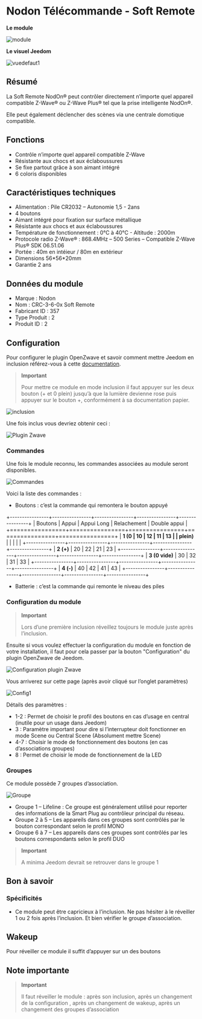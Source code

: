 # Nodon Télécommande - Soft Remote

**Le module**

![module](images/nodon.softremote/module.jpg)

**Le visuel Jeedom**

![vuedefaut1](images/nodon.softremote/vuedefaut1.png)

## Résumé

La Soft Remote NodOn® peut contrôler directement n’importe quel appareil compatible Z-Wave® ou Z-Wave Plus® tel que la prise intelligente NodOn®.

Elle peut également déclencher des scènes via une centrale domotique compatible.

## Fonctions

-   Contrôle n’importe quel appareil compatible Z-Wave
-   Résistante aux chocs et aux éclaboussures
-   Se fixe partout grâce à son aimant intégré
-   6 coloris disponibles

## Caractéristiques techniques

-   Alimentation : Pile CR2032 – Autonomie 1,5 - 2ans
-   4 boutons
-   Aimant intégré pour fixation sur surface métallique
-   Résistante aux chocs et aux éclaboussures
-   Température de fonctionnement : 0°C à 40°C - Altitude : 2000m
-   Protocole radio Z-Wave® : 868.4MHz – 500 Series – Compatible Z-Wave Plus® SDK 06.51.06
-   Portée : 40m en intéieur / 80m en extérieur
-   Dimensions 56\*56\*20mm
-   Garantie 2 ans

## Données du module

-   Marque : Nodon
-   Nom : CRC-3-6-0x Soft Remote
-   Fabricant ID : 357
-   Type Produit : 2
-   Produit ID : 2

## Configuration

Pour configurer le plugin OpenZwave et savoir comment mettre Jeedom en inclusion référez-vous à cette [documentation](../plugins/automation%20protocol/openzwave/).

> **Important**
>
> Pour mettre ce module en mode inclusion il faut appuyer sur les deux bouton (+ et 0 plein) jusqu’à que la lumière devienne rose puis appuyer sur le bouton +, conformément à sa documentation papier.

![inclusion](images/nodon.softremote/inclusion.jpg)

Une fois inclus vous devriez obtenir ceci :

![Plugin Zwave](images/nodon.softremote/information.png)

### Commandes

Une fois le module reconnu, les commandes associées au module seront disponibles.

![Commandes](images/nodon.softremote/commandes.png)

Voici la liste des commandes :

-   Boutons : c’est la commande qui remontera le bouton appuyé

+----------------+----------------+----------------+----------------+----------------+
| Boutons        | Appui          | Appui Long     | Relachement    | Double appui   |
+================+================+================+================+================+
| **1 (0         | 10             | 12             | 11             | 13             |
| plein)**       |                |                |                |                |
+----------------+----------------+----------------+----------------+----------------+
| **2 (+)**      | 20             | 22             | 21             | 23             |
+----------------+----------------+----------------+----------------+----------------+
| **3 (0 vide)** | 30             | 32             | 31             | 33             |
+----------------+----------------+----------------+----------------+----------------+
| **4 (-)**      | 40             | 42             | 41             | 43             |
+----------------+----------------+----------------+----------------+----------------+

-   Batterie : c’est la commande qui remonte le niveau des piles

### Configuration du module

> **Important**
>
> Lors d’une première inclusion réveillez toujours le module juste après l’inclusion.

Ensuite si vous voulez effectuer la configuration du module en fonction de votre installation, il faut pour cela passer par la bouton "Configuration" du plugin OpenZwave de Jeedom.

![Configuration plugin Zwave](images/plugin/bouton_configuration.jpg)

Vous arriverez sur cette page (après avoir cliqué sur l’onglet paramètres)

![Config1](images/nodon.softremote/config1.png)

Détails des paramètres :

-   1-2 : Permet de choisir le profil des boutons en cas d’usage en central (inutile pour un usage dans Jeedom)
-   3 : Paramètre important pour dire si l’interrupteur doit fonctionner en mode Scene ou Central Scene (Absolument mettre Scene)
-   4-7 : Choisir le mode de fonctionnement des boutons (en cas d’associations groupes)
-   8 : Permet de choisir le mode de fonctionnement de la LED

### Groupes

Ce module possède 7 groupes d’association.

![Groupe](images/nodon.softremote/groupe.png)

-   Groupe 1 – Lifeline : Ce groupe est généralement utilisé pour reporter des informations de la Smart Plug au contrôleur principal du réseau.
-   Groupe 2 à 5 – Les appareils dans ces groupes sont contrôlés par le bouton correspondant selon le profil MONO
-   Groupe 6 à 7 – Les appareils dans ces groupes sont contrôlés par les boutons correspondants selon le profil DUO

> **Important**
>
> A minima Jeedom devrait se retrouver dans le groupe 1

## Bon à savoir

### Spécificités

-   Ce module peut être capricieux à l’inclusion. Ne pas hésiter à le réveiller 1 ou 2 fois après l’inclusion. Et bien vérifier le groupe d’association.

## Wakeup

Pour réveiller ce module il suffit d’appuyer sur un des boutons

## Note importante

> **Important**
>
> Il faut réveiller le module : après son inclusion, après un changement de la configuration , après un changement de wakeup, après un changement des groupes d’association
